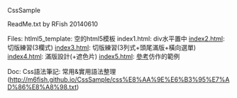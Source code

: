 CssSample

ReadMe.txt
by RFish 20140610

Files:
  htlml5_template: 空的html5模板
  index1.html:  div水平置中
  [index2.html](http://m6fish.github.io/CssSample/index2.html):  切版練習(3欄式)
  [index3.html](http://m6fish.github.io/CssSample/index3.html):  切版練習(3列式+頭尾滿版+橫向選單)
  [index4.html](http://m6fish.github.io/CssSample/index4.html):  滿版設計(+遮色片)
  [index5.html](http://m6fish.github.io/CssSample/index4.html):
    [參考](http://thecodeplayer.com/walkthrough/make-an-accordian-style-slider-in-css3)仿作的範例
  
Doc:
   Css語法筆記: 常用&實用語法整理
   (http://m6fish.github.io/CssSample/css%E8%AA%9E%E6%B3%95%E7%AD%86%E8%A8%98.txt)
  
